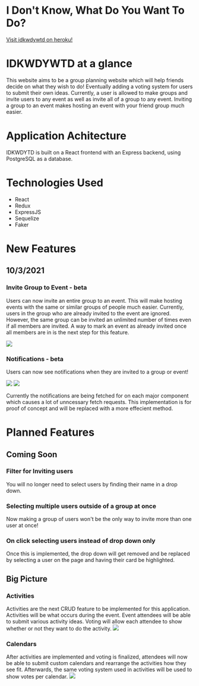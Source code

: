 # I Don't Know, What Do You Want To Do?
[Visit idkwdywtd on heroku!](https://idkwdywtd.herokuapp.com/)

# IDKWDYWTD at a glance
This website aims to be a group planning website which will help friends decide on what they wish to do! Eventually adding a voting system for users to submit their own ideas. Currently, a user is allowed to make groups and invite users to any event as well as invite all of a group to any event. Inviting a group to an event makes hosting an event with your friend group much easier.

# Application Achitecture
IDKWDYTD is built on a React frontend with an Express backend, using PostgreSQL as a database. 

# Technologies Used

* React
* Redux
* ExpressJS
* Sequelize
* Faker

# New Features

## 10/3/2021

### Invite Group to Event - beta

Users can now invite an entire group to an event. This will make hosting events with the same or similar groups of people much easier. 
Currently, users in the group who are already invited to the event are ignored. However, the same group can be invited an unlimited number of times even if all members are invited. A way to mark an event as already invited once all members are in is the next step for this feature.

<img src="https://i.imgur.com/B8fLsw7.png">

### Notifications - beta

Users can now see notifications when they are invited to a group or event!

<img src="https://i.imgur.com/kt5ahJK.png">
<img src="https://i.imgur.com/aAgF3qL.png">

Currently the notifications are being fetched for on each major component which causes a lot of unncessary fetch requests. This implementation is for proof of concept and will be replaced with a more effecient method.


# Planned Features 
## Coming Soon
### Filter for Inviting users 
You will no longer need to select users by finding their name in a drop down.
### Selecting multiple users outside of a group at once
Now making a group of users won't be the only way to invite more than one user at once!
### On click selecting users instead of drop down only
Once this is implemented, the drop down will get removed and be replaced by selecting a user on the page and having their card be highlighted.

## Big Picture
### Activities
Activities are the next CRUD feature to be implemented for this application. Activities will be what occurs during the event. Event attendees will be able to submit various activity ideas. Voting will allow each attendee to show whether or not they want to do the activity.
<img src="https://camo.githubusercontent.com/b6e3c2e537fffa250b4cd079c59e5bc169732346c7f0b88d0ab6f24b4a2b00ed/68747470733a2f2f692e696d6775722e636f6d2f62444a556446422e706e67">
### Calendars
After activities are implemented and voting is finalized, attendees will now be able to submit custom calendars and rearrange the activities how they see fit. Afterwards, the same voting system used in activities will be used to show votes per calendar.
<img src="https://camo.githubusercontent.com/f483b2437f577d70ac7a735b5756062bd812f0d0943b78d76c3085cc69639229/68747470733a2f2f692e696d6775722e636f6d2f464759314156382e706e67">
